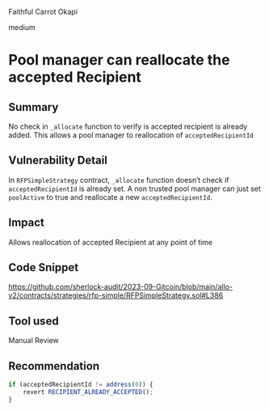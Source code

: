 Faithful Carrot Okapi

medium

# Pool manager can reallocate the accepted Recipient
## Summary
No check in `_allocate` function to verify is accepted recipient is already added. This allows a pool manager to reallocation of `acceptedRecipientId`

## Vulnerability Detail
In `RFPSimpleStrategy` contract, `_allocate` function doesn’t check if `acceptedRecipientId` is already set.
A non trusted pool manager can just set `poolActive` to true and reallocate a new `acceptedRecipientId`.

## Impact
Allows reallocation of accepted Recipient at any point of time

## Code Snippet
https://github.com/sherlock-audit/2023-09-Gitcoin/blob/main/allo-v2/contracts/strategies/rfp-simple/RFPSimpleStrategy.sol#L386

## Tool used

Manual Review

## Recommendation
```js
if (acceptedRecipientId != address(0)) {
    revert RECIPIENT_ALREADY_ACCEPTED();
}
```
